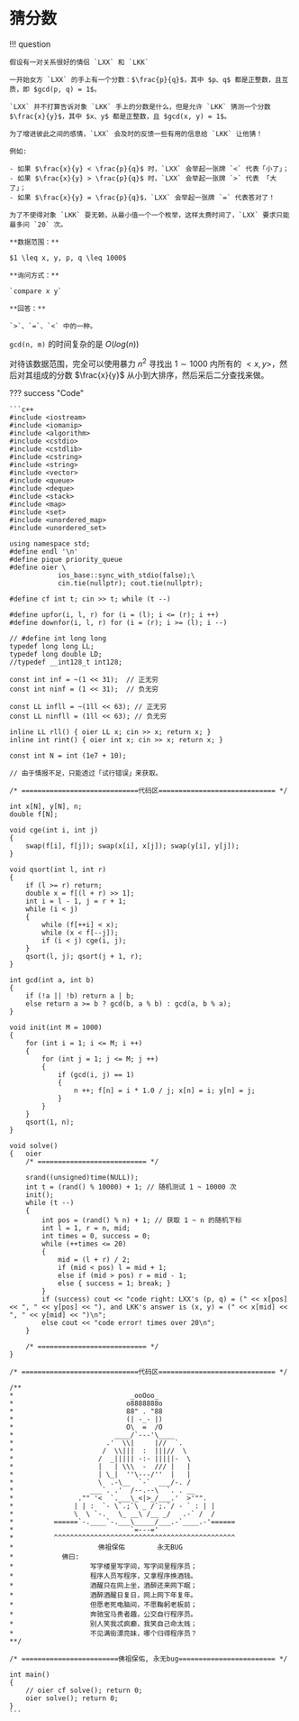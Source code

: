 # 猜分数

!!! question

    假设有一对关系很好的情侣 `LXX` 和 `LKK`

    一开始女方 `LXX` 的手上有一个分数：$\frac{p}{q}$，其中 $p、q$ 都是正整数，且互质，即 $gcd(p, q) = 1$。

    `LXX` 并不打算告诉对象 `LKK` 手上的分数是什么，但是允许 `LKK` 猜测一个分数 $\frac{x}{y}$，其中 $x、y$ 都是正整数，且 $gcd(x, y) = 1$。

    为了增进彼此之间的感情，`LXX` 会及时的反馈一些有用的信息给 `LKK` 让他猜！

    例如:
    
    - 如果 $\frac{x}{y} < \frac{p}{q}$ 时，`LXX` 会举起一张牌 `<` 代表「小了」；
    - 如果 $\frac{x}{y} > \frac{p}{q}$ 时，`LXX` 会举起一张牌 `>` 代表 「大了」；
    - 如果 $\frac{x}{y} = \frac{p}{q}$，`LXX` 会举起一张牌 `=` 代表答对了！

    为了不使得对象 `LKK` 耍无赖，从最小值一个一个枚举，这样太费时间了，`LXX` 要求只能最多问 `20` 次。

    **数据范围：**

    $1 \leq x, y, p, q \leq 1000$

    **询问方式：**

    `compare x y`

    **回答：**

    `>`、`=`、`<` 中的一种。

`gcd(n, m)` 的时间复杂的是 $O(log(n))$

对待该数据范围，完全可以使用暴力 $n^2$ 寻找出 $1 \sim 1000$ 内所有的 $<x, y>$，然后对其组成的分数 $\frac{x}{y}$ 从小到大排序，然后采后二分查找来做。

??? success "Code"
    
    ```c++
    #include <iostream>
    #include <iomanip>
    #include <algorithm>
    #include <cstdio>
    #include <cstdlib>
    #include <cstring>
    #include <string>
    #include <vector>
    #include <queue>
    #include <deque>
    #include <stack>
    #include <map>
    #include <set>
    #include <unordered_map>
    #include <unordered_set>

    using namespace std;
    #define endl '\n'
    #define pique priority_queue
    #define oier \
                ios_base::sync_with_stdio(false);\
                cin.tie(nullptr); cout.tie(nullptr);

    #define cf int t; cin >> t; while (t --)
            
    #define upfor(i, l, r) for (i = (l); i <= (r); i ++)
    #define downfor(i, l, r) for (i = (r); i >= (l); i --)
                
    // #define int long long
    typedef long long LL;
    typedef long double LD;
    //typedef __int128_t int128;

    const int inf = ~(1 << 31);  // 正无穷
    const int ninf = (1 << 31);  // 负无穷

    const LL infll = ~(1ll << 63); // 正无穷
    const LL ninfll = (1ll << 63); // 负无穷

    inline LL rll() { oier LL x; cin >> x; return x; }
    inline int rint() { oier int x; cin >> x; return x; }

    const int N = int (1e7 + 10);

    // 由于情报不足，只能透过「试行错误」来获取。

    /* =============================代码区============================= */

    int x[N], y[N], n;
    double f[N];

    void cge(int i, int j)
    {
        swap(f[i], f[j]); swap(x[i], x[j]); swap(y[i], y[j]);
    }

    void qsort(int l, int r)
    {
        if (l >= r) return;
        double x = f[(l + r) >> 1];
        int i = l - 1, j = r + 1;
        while (i < j)
        {
            while (f[++i] < x);
            while (x < f[--j]);
            if (i < j) cge(i, j);
        }
        qsort(l, j); qsort(j + 1, r);
    }

    int gcd(int a, int b)
    {
        if (!a || !b) return a | b;
        else return a >= b ? gcd(b, a % b) : gcd(a, b % a);
    }
    
    void init(int M = 1000)
    {
        for (int i = 1; i <= M; i ++)
        {
            for (int j = 1; j <= M; j ++)
            {
                if (gcd(i, j) == 1)
                {
                    n ++; f[n] = i * 1.0 / j; x[n] = i; y[n] = j;
                }
            }
        }
        qsort(1, n);
    }

    void solve()
    { 	oier
        /* =========================== */
        
        srand((unsigned)time(NULL)); 
        int t = (rand() % 10000) + 1; // 随机测试 1 ~ 10000 次
        init();
        while (t --)
        {
            int pos = (rand() % n) + 1; // 获取 1 ~ n 的随机下标
            int l = 1, r = n, mid;
            int times = 0, success = 0;
            while (++times <= 20)
            {
                mid = (l + r) / 2;
                if (mid < pos) l = mid + 1;
                else if (mid > pos) r = mid - 1;
                else { success = 1; break; }
            }
            if (success) cout << "code right: LXX's (p, q) = (" << x[pos] << ", " << y[pos] << "), and LKK's answer is (x, y) = (" << x[mid] << ", " << y[mid] << ")\n";
            else cout << "code error! times over 20\n"; 
        }
        
        /* =========================== */
    }

    /* =============================代码区============================= */

    /**
    *                             _ooOoo_
    *                            o8888888o
    *                            88" . "88
    *                            (| -_- |)
    *                            O\  =  /O
    *                         ____/`---'\____
    *                       .'  \\|     |//  `.
    *                      /  \\|||  :  |||//  \
    *                     /  _||||| -:- |||||-  \
    *                     |   | \\\  -  /// |   |
    *                     | \_|  ''\---/''  |   |
    *                     \  .-\__  `-`  ___/-. /
    *                   ___`. .'  /--.--\  `. . __
    *                ."" '<  `.___\_<|>_/___.'  >'"".
    *               | | :  `- \`.;`\ _ /`;.`/ - ` : | |
    *               \  \ `-.   \_ __\ /__ _/   .-` /  /
    *          ======`-.____`-.___\_____/___.-`____.-'======
    *                             `=---='
    *          ^^^^^^^^^^^^^^^^^^^^^^^^^^^^^^^^^^^^^^^^^^^^^
    *                     佛祖保佑        永无BUG
    *            佛曰:
    *                   写字楼里写字间，写字间里程序员；
    *                   程序人员写程序，又拿程序换酒钱。
    *                   酒醒只在网上坐，酒醉还来网下眠；
    *                   酒醉酒醒日复日，网上网下年复年。
    *                   但愿老死电脑间，不愿鞠躬老板前；
    *                   奔驰宝马贵者趣，公交自行程序员。
    *                   别人笑我忒疯癫，我笑自己命太贱；
    *                   不见满街漂亮妹，哪个归得程序员？
    **/

    /* ========================佛祖保佑, 永无bug======================== */

    int main()
    {
        // oier cf solve(); return 0;
        oier solve(); return 0;
    }
    ```